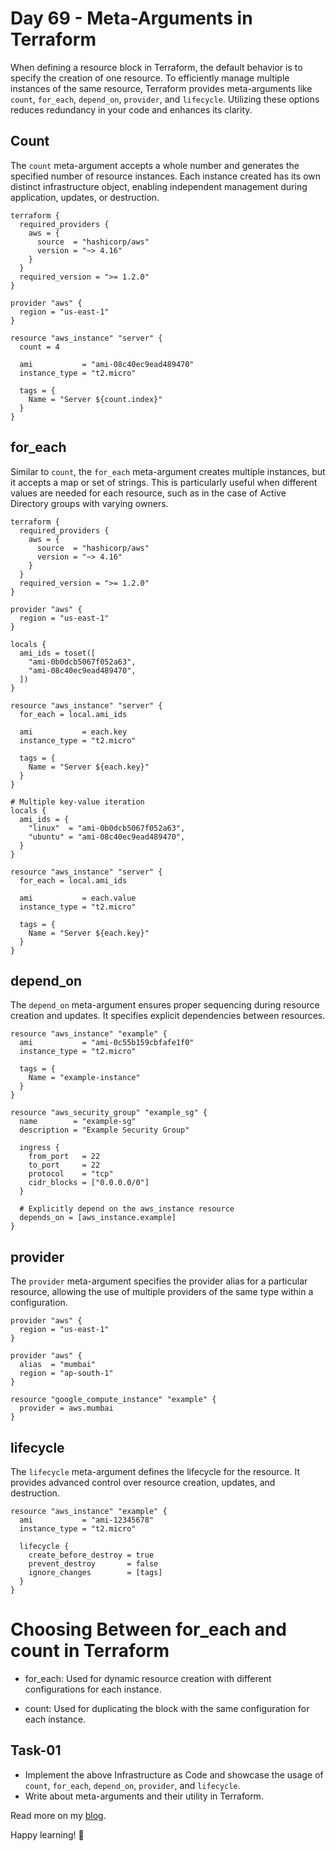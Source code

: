 # Day 69 - Meta-Arguments in Terraform

When defining a resource block in Terraform, the default behavior is to specify the creation of one resource. To efficiently manage multiple instances of the same resource, Terraform provides meta-arguments like `count`, `for_each`, `depend_on`, `provider`, and `lifecycle`. Utilizing these options reduces redundancy in your code and enhances its clarity.

## Count

The `count` meta-argument accepts a whole number and generates the specified number of resource instances. Each instance created has its own distinct infrastructure object, enabling independent management during application, updates, or destruction.

```hcl
terraform {
  required_providers {
    aws = {
      source  = "hashicorp/aws"
      version = "~> 4.16"
    }
  }
  required_version = ">= 1.2.0"
}

provider "aws" {
  region = "us-east-1"
}

resource "aws_instance" "server" {
  count = 4

  ami           = "ami-08c40ec9ead489470"
  instance_type = "t2.micro"

  tags = {
    Name = "Server ${count.index}"
  }
}
```

## for_each

Similar to `count`, the `for_each` meta-argument creates multiple instances, but it accepts a map or set of strings. This is particularly useful when different values are needed for each resource, such as in the case of Active Directory groups with varying owners.

```hcl
terraform {
  required_providers {
    aws = {
      source  = "hashicorp/aws"
      version = "~> 4.16"
    }
  }
  required_version = ">= 1.2.0"
}

provider "aws" {
  region = "us-east-1"
}

locals {
  ami_ids = toset([
    "ami-0b0dcb5067f052a63",
    "ami-08c40ec9ead489470",
  ])
}

resource "aws_instance" "server" {
  for_each = local.ami_ids

  ami           = each.key
  instance_type = "t2.micro"

  tags = {
    Name = "Server ${each.key}"
  }
}

# Multiple key-value iteration
locals {
  ami_ids = {
    "linux"  = "ami-0b0dcb5067f052a63",
    "ubuntu" = "ami-08c40ec9ead489470",
  }
}

resource "aws_instance" "server" {
  for_each = local.ami_ids

  ami           = each.value
  instance_type = "t2.micro"

  tags = {
    Name = "Server ${each.key}"
  }
}
```

## depend_on

The `depend_on` meta-argument ensures proper sequencing during resource creation and updates. It specifies explicit dependencies between resources.

```hcl
resource "aws_instance" "example" {
  ami           = "ami-0c55b159cbfafe1f0"
  instance_type = "t2.micro"

  tags = {
    Name = "example-instance"
  }
}

resource "aws_security_group" "example_sg" {
  name        = "example-sg"
  description = "Example Security Group"

  ingress {
    from_port   = 22
    to_port     = 22
    protocol    = "tcp"
    cidr_blocks = ["0.0.0.0/0"]
  }

  # Explicitly depend on the aws_instance resource
  depends_on = [aws_instance.example]
}
```

## provider

The `provider` meta-argument specifies the provider alias for a particular resource, allowing the use of multiple providers of the same type within a configuration.

```hcl
provider "aws" {
  region = "us-east-1"
}

provider "aws" {
  alias  = "mumbai"
  region = "ap-south-1"
}

resource "google_compute_instance" "example" {
  provider = aws.mumbai
}
```

## lifecycle

The `lifecycle` meta-argument defines the lifecycle for the resource. It provides advanced control over resource creation, updates, and destruction.

```hcl
resource "aws_instance" "example" {
  ami           = "ami-12345678"
  instance_type = "t2.micro"

  lifecycle {
    create_before_destroy = true
    prevent_destroy       = false
    ignore_changes        = [tags]
  }
}
```

# Choosing Between for_each and count in Terraform
- for_each: Used for dynamic resource creation with different configurations for each instance.

- count: Used for duplicating the block with the same configuration for each instance.

 

## Task-01

- Implement the above Infrastructure as Code and showcase the usage of `count`, `for_each`, `depend_on`, `provider`, and `lifecycle`.
- Write about meta-arguments and their utility in Terraform.

Read more on my [blog](https://devxblog.hashnode.dev/meta-arguments-in-terraform).

Happy learning! 🙂
